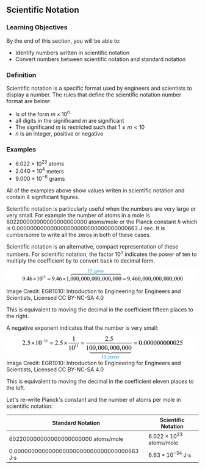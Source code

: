 ## Scientific Notation

### Learning Objectives

By the end of this section, you will be able to:

 * Identify numbers written in scientific notation
 * Convert numbers between scientific notation and standard notation

 ### Definition

 Scientific notation is a specific format used by engineers and scientists to display a number. The rules that define the scientific notation number format are below:

 * Is of the form $m \times 10^{n}$
 * all digits in the significand $m$ are significant
 * The significand $m$ is restricted such that $1 \leq m < 10$
 * $n$ is an integer, positive or negative

### Examples

 * $6.022 \times 10^{23}$  atoms
 * $2.040 \times 10^{4}$  meters
 * $9.000 \times 10^{-6}$  grams

All of the examples above show values writen in scientific notation and contain 4 significiant figures.

Scientific notation is particularly useful when the numbers are very large or very small. For example the number of atoms in a mole is 602200000000000000000000 atoms/mole or the Planck constant $h$ which is 0.000000000000000000000000000000000663 J$\cdot$sec. It is cumbersome to write all the zeros in both of these cases. 

Scientific notation is an alternative, compact representation of these numbers. For scientific notation, the factor  $10^n$ indicates the power of ten to multiply the coefficient by to convert back to decimal form.

![number_with_15_zeros_sci_notation](images/number_with_15_zeros_sci_notation.png)

Image Credit: EGR1010: Introduction to Engineering for Engineers and Scientists, Licensed CC BY-NC-SA 4.0

This is equivalent to moving the decimal in the coefficient fifteen places to the right.

A negative exponent indicates that the number is very small:

![number_with_11_zeros_sci_notation](images/number_with_11_zeros_sci_notation.png)
Image Credit: EGR1010: Introduction to Engineering for Engineers and Scientists, Licensed CC BY-NC-SA 4.0

This is equivalent to moving the decimal in the coefficient eleven places to the left.

Let's re-write Planck's constant and the number of atoms per mole in scientific notation:

| Standard Notation | Scientific Notation |
| --- | --- |
| 602200000000000000000000 atoms/mole | $6.022 \times 10^{23}$ atoms/mole |
| 0.000000000000000000000000000000000663 J$\cdot$s | $6.63 \times 10^{-34}$ J$\cdot$s |
